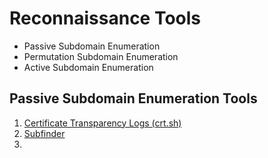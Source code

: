 # Reconnaissance Tools
  - Passive Subdomain Enumeration
  - Permutation Subdomain Enumeration
  - Active Subdomain Enumeration

## Passive Subdomain Enumeration Tools

1. [Certificate Transparency Logs (crt.sh)](https://github.com/0xhardyboy/Bug-Bounty-Scripts/blob/main/crt.sh)
2. [Subfinder](https://github.com/projectdiscovery/subfinder)
3. 
